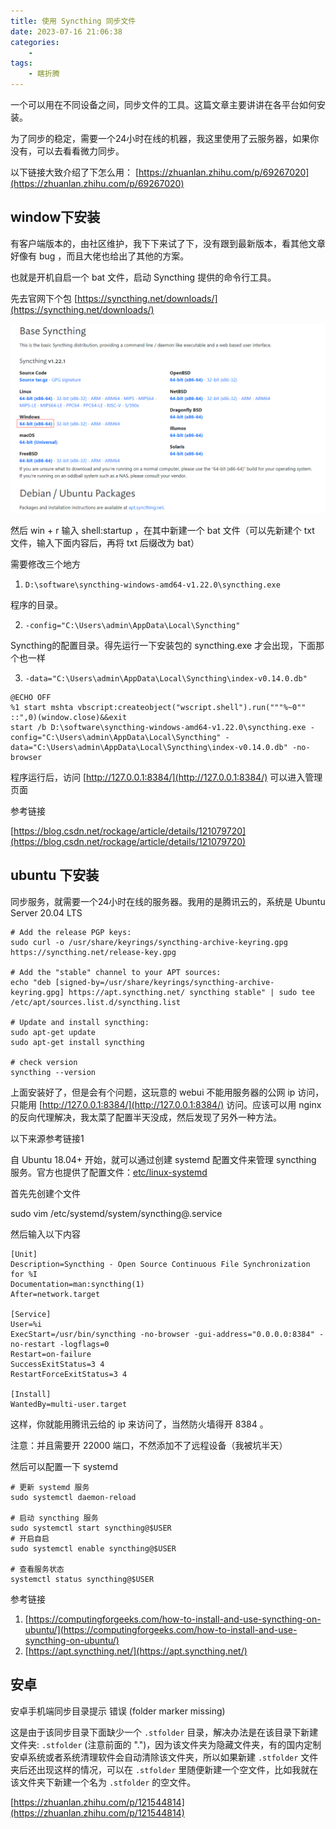 ```yaml
---
title: 使用 Syncthing 同步文件
date: 2023-07-16 21:06:38
categories:
    - 
tags:
    - 瞎折腾 
---
```


一个可以用在不同设备之间，同步文件的工具。这篇文章主要讲讲在各平台如何安装。

为了同步的稳定，需要一个24小时在线的机器，我这里使用了云服务器，如果你没有，可以去看看微力同步。

以下链接大致介绍了下怎么用：
[https://zhuanlan.zhihu.com/p/69267020](https://zhuanlan.zhihu.com/p/69267020)

## window下安装

有客户端版本的，由社区维护，我下下来试了下，没有跟到最新版本，看其他文章好像有 bug ，而且大佬也给出了其他的方案。

也就是开机自启一个 bat 文件，启动 Syncthing 提供的命令行工具。

先去官网下个包 [https://syncthing.net/downloads/](https://syncthing.net/downloads/)

![img1.png](index_image_1.png)

然后 win + r 输入 shell:startup ，在其中新建一个 bat 文件（可以先新建个 txt 文件，输入下面内容后，再将 txt 后缀改为 bat）

需要修改三个地方

1. `D:\software\syncthing-windows-amd64-v1.22.0\syncthing.exe`

程序的目录。

2. `-config="C:\Users\admin\AppData\Local\Syncthing"`

Syncthing的配置目录。得先运行一下安装包的 syncthing.exe 才会出现，下面那个也一样

3. `-data="C:\Users\admin\AppData\Local\Syncthing\index-v0.14.0.db"`

```shell
@ECHO OFF
%1 start mshta vbscript:createobject("wscript.shell").run("""%~0"" ::",0)(window.close)&&exit
start /b D:\software\syncthing-windows-amd64-v1.22.0\syncthing.exe -config="C:\Users\admin\AppData\Local\Syncthing" -data="C:\Users\admin\AppData\Local\Syncthing\index-v0.14.0.db" -no-browser
```

程序运行后，访问 [http://127.0.0.1:8384/](http://127.0.0.1:8384/) 可以进入管理页面

参考链接

[https://blog.csdn.net/rockage/article/details/121079720](https://blog.csdn.net/rockage/article/details/121079720)

## ubuntu 下安装

同步服务，就需要一个24小时在线的服务器。我用的是腾讯云的，系统是 Ubuntu Server 20.04 LTS

```shell
# Add the release PGP keys:
sudo curl -o /usr/share/keyrings/syncthing-archive-keyring.gpg https://syncthing.net/release-key.gpg

# Add the "stable" channel to your APT sources:
echo "deb [signed-by=/usr/share/keyrings/syncthing-archive-keyring.gpg] https://apt.syncthing.net/ syncthing stable" | sudo tee /etc/apt/sources.list.d/syncthing.list

# Update and install syncthing:
sudo apt-get update
sudo apt-get install syncthing

# check version
syncthing --version
```

上面安装好了，但是会有个问题，这玩意的 webui 不能用服务器的公网 ip 访问，只能用 [http://127.0.0.1:8384/](http://127.0.0.1:8384/) 访问。应该可以用 nginx 的反向代理解决，我太菜了配置半天没成，然后发现了另外一种方法。

以下来源参考链接1

自 Ubuntu 18.04+ 开始，就可以通过创建 systemd 配置文件来管理 syncthing 服务。官方也提供了配置文件：[etc/linux-systemd](https://github.com/syncthing/syncthing/tree/master/etc/linux-systemd)

首先先创建个文件

sudo vim /etc/systemd/system/syncthing@.service

然后输入以下内容

```shell
[Unit]
Description=Syncthing - Open Source Continuous File Synchronization for %I
Documentation=man:syncthing(1)
After=network.target

[Service]
User=%i
ExecStart=/usr/bin/syncthing -no-browser -gui-address="0.0.0.0:8384" -no-restart -logflags=0
Restart=on-failure
SuccessExitStatus=3 4
RestartForceExitStatus=3 4

[Install]
WantedBy=multi-user.target
```

这样，你就能用腾讯云给的 ip 来访问了，当然防火墙得开 8384 。

注意：并且需要开 22000 端口，不然添加不了远程设备（我被坑半天）

然后可以配置一下 systemd

```shell
# 更新 systemd 服务
sudo systemctl daemon-reload

# 启动 syncthing 服务
sudo systemctl start syncthing@$USER
# 开启自启
sudo systemctl enable syncthing@$USER

# 查看服务状态
systemctl status syncthing@$USER
```

参考链接

1. [https://computingforgeeks.com/how-to-install-and-use-syncthing-on-ubuntu/](https://computingforgeeks.com/how-to-install-and-use-syncthing-on-ubuntu/)
2. [https://apt.syncthing.net/](https://apt.syncthing.net/)

## 安卓
安卓手机端同步目录提示 错误 (folder marker missing)  

这是由于该同步目录下面缺少一个 `.stfolder` 目录，解决办法是在该目录下新建文件夹: `.stfolder` (注意前面的 ".")，因为该文件夹为隐藏文件夹，有的国内定制安卓系统或者系统清理软件会自动清除该文件夹，所以如果新建 `.stfolder` 文件夹后还出现这样的情况，可以在 `.stfolder` 里随便新建一个空文件，比如我就在该文件夹下新建一个名为 `.stfolder` 的空文件。

[https://zhuanlan.zhihu.com/p/121544814](https://zhuanlan.zhihu.com/p/121544814)